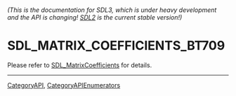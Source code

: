 ###### (This is the documentation for SDL3, which is under heavy development and the API is changing! [SDL2](https://wiki.libsdl.org/SDL2/) is the current stable version!)
# SDL_MATRIX_COEFFICIENTS_BT709

Please refer to [SDL_MatrixCoefficients](SDL_MatrixCoefficients) for details.

----
[CategoryAPI](CategoryAPI), [CategoryAPIEnumerators](CategoryAPIEnumerators)

